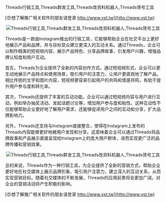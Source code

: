 Threads行销工具,Threads群发工具,Threads改资料机器人,Threads筛号工具

[😍想了解推广相关软件的朋友请登录 http://www.vst.tw](http://www.vst.tw)

 <center><img src="https://vst.tw/MP4/tuiguang/png/8.png" alt="Threads行销工具,Threads群发工具,Threads改资料机器人,Threads筛号工具"></center>

Threads是一款由Instagram推出的行销工具，它能够帮助企业在社交平台上更好地展示产品和品牌，并与目标受众建立更深入的互动关系。通过Threads，企业可以制作精美的短视频内容，展示产品特色、分享品牌故事，引发用户兴趣，增强品牌认知度和用户互动。

首先，Threads为企业提供了全新的内容创作方式。通过短视频形式，企业可以更生动地展示产品特点和使用场景，吸引用户的注意力，让用户更直观地了解产品。相比传统的文字和图片内容，短视频更容易引起用户的共鸣和情感共鸣，有助于提升用户参与度和转化率。

其次，Threads还提供了丰富的互动功能。企业可以通过短视频内容与用户进行互动，例如举办抽奖活动、发起话题讨论等，增加用户参与度和粘性。这种互动性不仅能够帮助企业更好地了解用户需求，还能够促进用户之间的互动和分享，扩大品牌影响力。

另外，Threads还支持与Instagram直接整合，使得在Instagram上发布的Threads内容能够更好地被用户发现和分享。这意味着企业可以通过Threads将品牌故事和产品展示直接呈现给Instagram上的庞大用户群体，进而实现更广泛的品牌传播和营销效果。

 <center><img src="https://vst.tw/MP4/tuiguang/png/4.png" alt="Threads行销工具,Threads群发工具,Threads改资料机器人,Threads筛号工具"></center>

总的来说，Threads作为一种行销工具，为企业提供了全新的营销方式，帮助企业更好地在社交媒体上展示品牌形象、吸引用户注意力，建立深入的互动关系，从而实现营销目标。随着社交媒体的不断发展，Threads的应用前景将会更加广阔，对企业的营销活动将产生积极的影响。

[😍想了解推广相关软件的朋友请登录 http://www.vst.tw](http://www.vst.tw)



